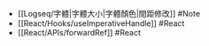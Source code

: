 - [[Logseq/字體|字體大小|字體顏色|間距修改]] #Note
- [[React/Hooks/useImperativeHandle]] #React
- [[React/APIs/forwardRef]] #React